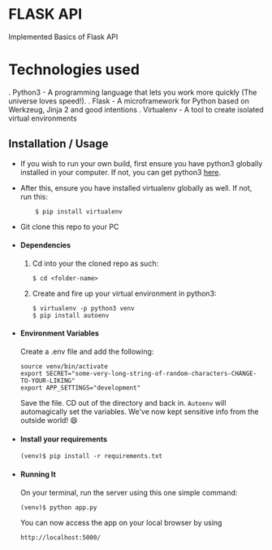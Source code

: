 # FLASK API 

Implemented Basics of Flask API



# Technologies used
. Python3 - A programming language that lets you work more quickly (The universe loves speed!).
. Flask - A microframework for Python based on Werkzeug, Jinja 2 and good intentions
. Virtualenv - A tool to create isolated virtual environments


## Installation / Usage
* If you wish to run your own build, first ensure you have python3 globally installed in your computer. If not, you can get python3 [here](https://www.python.org).
* After this, ensure you have installed virtualenv globally as well. If not, run this:
    ```
        $ pip install virtualenv
    ```
* Git clone this repo to your PC


* #### Dependencies
    1. Cd into your the cloned repo as such:
        ```
        $ cd <folder-name>
        ```

    2. Create and fire up your virtual environment in python3:
        ```
        $ virtualenv -p python3 venv
        $ pip install autoenv
        ```

* #### Environment Variables
    Create a .env file and add the following:
    ```
    source venv/bin/activate
    export SECRET="some-very-long-string-of-random-characters-CHANGE-TO-YOUR-LIKING"
    export APP_SETTINGS="development"
    ```

    Save the file. CD out of the directory and back in. `Autoenv` will automagically set the variables.
    We've now kept sensitive info from the outside world! 😄

* #### Install your requirements
    ```
    (venv)$ pip install -r requirements.txt
    ```


* #### Running It
    On your terminal, run the server using this one simple command:
    ```
    (venv)$ python app.py
    ```
    You can now access the app on your local browser by using
    ```
    http://localhost:5000/
    ```

